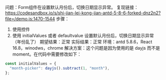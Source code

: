 问题：Form组件在设置默认月份后，切换日期显示异常。
复现链接：https://codesandbox.io/s/shi-jian-lei-kong-jian-antd-5-8-6-forked-dnz2n2?file=/demo.js:1470-1544
步骤：

1. 使用控件
2. 使用 initialValues 或者 defaultvalue 设置默认月份后，切换日期显示异常（年份乱了）
   期望结果：正常
   实际结果：正常
   环境：antd 5.8.6，React 16.8，winodws，chrome
   解决方案：这个问题是因为使用的是 dayjs 而不是 moment。在代码中需要修改如下：

```javascript
const initialValues = {
  "month-picker": dayjs().subtract(1, "month"),
};
```
